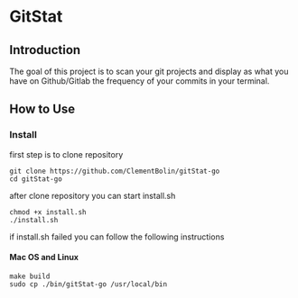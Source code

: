 # GitStat

## Introduction

The goal of this project is to scan your git projects and display as what you have on Github/Gitlab the frequency of your commits in your terminal.

## How to Use

### Install

first step is to clone repository

    git clone https://github.com/ClementBolin/gitStat-go
    cd gitStat-go

after clone repository you can start install.sh

    chmod +x install.sh
    ./install.sh

if install.sh failed you can follow the following instructions

#### Mac OS and Linux

    make build
    sudo cp ./bin/gitStat-go /usr/local/bin
